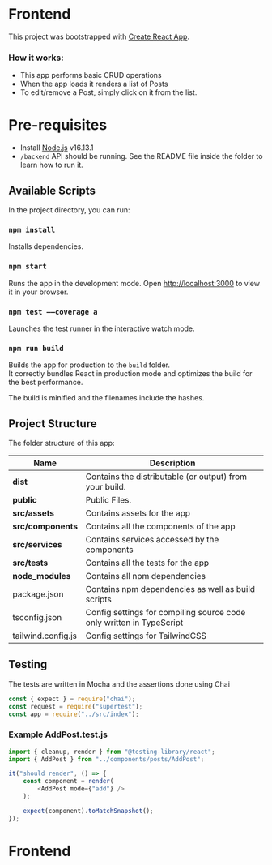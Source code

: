 # Frontend

This project was bootstrapped with [Create React App](https://github.com/facebook/create-react-app).

### How it works:


* This app performs basic CRUD operations
* When the app loads it renders a list of Posts
* To edit/remove a Post, simply click on it from the list.


# Pre-requisites
- Install [Node.js](https://nodejs.org/en/) v16.13.1
- `/backend` API should be running. See the README file inside the folder to learn how to run it.

## Available Scripts

In the project directory, you can run:

### `npm install`

Installs dependencies.

### `npm start`

Runs the app in the development mode.
Open [http://localhost:3000](http://localhost:3000) to view it in your browser.

### `npm test ––coverage a`

Launches the test runner in the interactive watch mode.

### `npm run build`

Builds the app for production to the `build` folder.\
It correctly bundles React in production mode and optimizes the build for the best performance.

The build is minified and the filenames include the hashes.



## Project Structure
The folder structure of this app:

| Name | Description |
| ------------------------ | --------------------------------------------------------------------------------------------- |
| **dist**                 | Contains the distributable (or output) from your build.  |
| **public**                 | Public Files.  |
| **src/assets**      | Contains assets for the app 
| **src/components**      | Contains all the components of the app
| **src/services**      | Contains services accessed by the components
| **src/tests**      | Contains all the tests for the app
| **node_modules**         | Contains all  npm dependencies                                                            |
| package.json             | Contains npm dependencies as well as build scripts
| tsconfig.json            | Config settings for compiling source code only written in TypeScript    
| tailwind.config.js              | Config settings for TailwindCSS  

## Testing
The tests are  written in Mocha and the assertions done using Chai

``` js
const { expect } = require("chai");
const request = require("supertest");
const app = require("../src/index");
```

### Example AddPost.test.js
``` js
import { cleanup, render } from "@testing-library/react";
import { AddPost } from "../components/posts/AddPost";

it("should render", () => {
    const component = render(
        <AddPost mode={"add"} />
    );

    expect(component).toMatchSnapshot();
});
```


# Frontend
